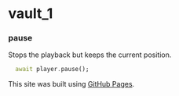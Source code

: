 # vault_1

### pause

Stops the playback but keeps the current position.

```dart
  await player.pause();
```

This site was built using [GitHub Pages]([https://pages.github.com/](https://www.youtube.com/watch?v=GAvhpJMNKZs)https://www.youtube.com/watch?v=GAvhpJMNKZs).



